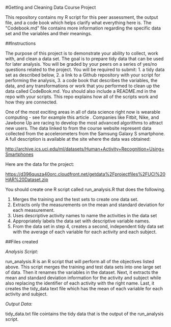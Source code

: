 #Getting and Cleaning Data Course Project

This repository contains my R script for this peer assessment, the output file, and a code book which helps clarify what everything here is. The "Codebook.md" file contains more information regarding the specific data set and the variables and their meanings.

##Instructions

The purpose of this project is to demonstrate your ability to collect, work with, and clean a data set. The goal is to prepare tidy data that can be used for later analysis. You will be graded by your peers on a series of yes/no questions related to the project. You will be required to submit: 1. a tidy data set as described below, 2. a link to a Github repository with your script for performing the analysis, 3. a code book that describes the variables, the data, and any transformations or work that you performed to clean up the data called CodeBook.md. You should also include a README.md in the repo with your scripts. This repo explains how all of the scripts work and how they are connected.

One of the most exciting areas in all of data science right now is wearable computing - see for example this article . Companies like Fitbit, Nike, and Jawbone Up are racing to develop the most advanced algorithms to attract new users. The data linked to from the course website represent data collected from the accelerometers from the Samsung Galaxy S smartphone. A full description is available at the site where the data was obtained:

http://archive.ics.uci.edu/ml/datasets/Human+Activity+Recognition+Using+Smartphones

Here are the data for the project:

https://d396qusza40orc.cloudfront.net/getdata%2Fprojectfiles%2FUCI%20HAR%20Dataset.zip

You should create one R script called run_analysis.R that does the following.

1. Merges the training and the test sets to create one data set.
2. Extracts only the measurements on the mean and standard deviation for each measurement.
3. Uses descriptive activity names to name the activities in the data set
4. Appropriately labels the data set with descriptive variable names.
5. From the data set in step 4, creates a second, independent tidy data set with the average of each variable for each activity and each subject.

##Files created

*Analysis Script:*

run_analysis.R is an R script that will perform all of the objectives listed above. This script merges the training and test data sets into one large set of data. Then it renames the variables in the dataset. Next, it extracts the mean and standard deviation information for the activity and subject while also replacing the identifier of each activity with the right name. Last, it creates the tidy_data text file which has the mean of each variable for each activity and subject.

*Output Data:*

tidy_data.txt file cointains the tidy data that is the output of the run_analysis script.
